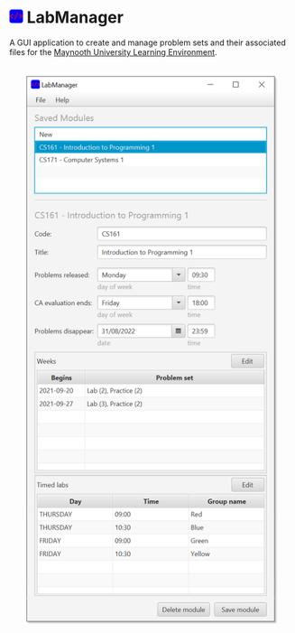 # <img src="src/media/icon.png" alt="logo" width="24"/> LabManager
A GUI application to create and manage problem sets and their associated files for the [Maynooth University Learning Environment](https://mural.maynoothuniversity.ie/13386/).
<br/><br/>
<p align="center">
  <img src="src/media/screenshot8.png" alt="screenshot" width="450"/>
</p>

